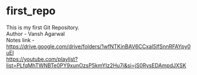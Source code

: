 # first_repo
This is my first Git Repository.
<br>
Author - Vansh Agarwal 
<br>
Notes link - https://drive.google.com/drive/folders/1wfNTKinBAV6CCxaI5lfSnnRFAYpy0uEl
<br>
https://youtube.com/playlist?list=PLfqMhTWNBTe0PY9xunOzsP5kmYIz2Hu7i&si=jS0RysEDAmpdJXSK

